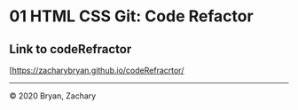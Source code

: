 # 01 HTML CSS Git: Code Refactor


## Link to codeRefractor

[https://zacharybryan.github.io/codeRefracrtor/

- - -
© 2020 Bryan, Zachary
